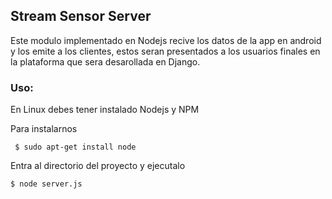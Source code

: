 ## Stream Sensor Server


Este modulo implementado en Nodejs recive los datos de la app en android y los emite a los clientes, estos seran presentados a los usuarios finales en la plataforma que sera desarollada en Django.



### Uso:

En Linux debes tener instalado Nodejs y NPM

Para instalarnos
```
 $ sudo apt-get install node
```
Entra al directorio del proyecto y ejecutalo

```
$ node server.js
```